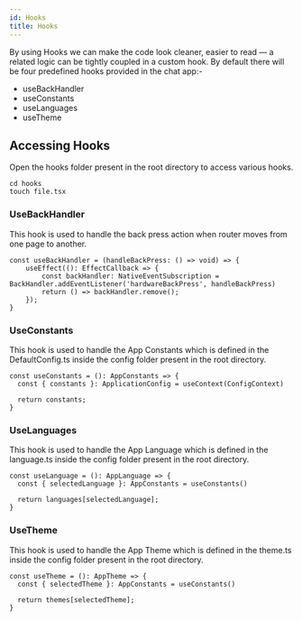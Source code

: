 ```yaml
---
id: Hooks
title: Hooks
---
```


By using Hooks we can make the code look cleaner, easier to read — a related logic can be tightly coupled in a custom hook.
By default there will be four predefined hooks provided in the chat app:-
* useBackHandler
* useConstants
* useLanguages
* useTheme

## Accessing Hooks
Open the hooks folder present in the root directory to access various hooks.

```
cd hooks
touch file.tsx
```

### UseBackHandler
This hook is used to handle the back press action when router moves from one page to another.

```
const useBackHandler = (handleBackPress: () => void) => {
    useEffect((): EffectCallback => {
        const backHandler: NativeEventSubscription = BackHandler.addEventListener('hardwareBackPress', handleBackPress)
        return () => backHandler.remove();
    });
}
```

### UseConstants
This hook is used to handle the App Constants which is defined in the DefaultConfig.ts inside the config folder present in the root directory.

```
const useConstants = (): AppConstants => {
  const { constants }: ApplicationConfig = useContext(ConfigContext)

  return constants;
}
```

### UseLanguages
This hook is used to handle the App Language which is defined in the language.ts inside the config folder present in the root directory.

```
const useLanguage = (): AppLanguage => {
  const { selectedLanguage }: AppConstants = useConstants()

  return languages[selectedLanguage];
}
```

### UseTheme
This hook is used to handle the App Theme which is defined in the theme.ts inside the config folder present in the root directory.

```
const useTheme = (): AppTheme => {
  const { selectedTheme }: AppConstants = useConstants()

  return themes[selectedTheme];
}
```
